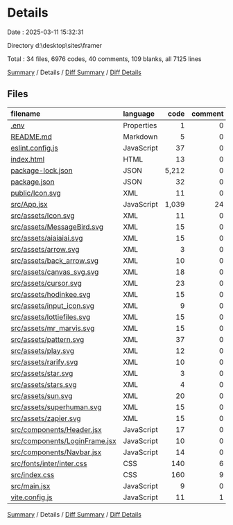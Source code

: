 # Details

Date : 2025-03-11 15:32:31

Directory d:\\desktop\\sites\\framer

Total : 34 files,  6976 codes, 40 comments, 109 blanks, all 7125 lines

[Summary](results.md) / Details / [Diff Summary](diff.md) / [Diff Details](diff-details.md)

## Files
| filename | language | code | comment | blank | total |
| :--- | :--- | ---: | ---: | ---: | ---: |
| [.env](/.env) | Properties | 1 | 0 | 0 | 1 |
| [README.md](/README.md) | Markdown | 5 | 0 | 4 | 9 |
| [eslint.config.js](/eslint.config.js) | JavaScript | 37 | 0 | 2 | 39 |
| [index.html](/index.html) | HTML | 13 | 0 | 1 | 14 |
| [package-lock.json](/package-lock.json) | JSON | 5,212 | 0 | 1 | 5,213 |
| [package.json](/package.json) | JSON | 32 | 0 | 1 | 33 |
| [public/Icon.svg](/public/Icon.svg) | XML | 11 | 0 | 1 | 12 |
| [src/App.jsx](/src/App.jsx) | JavaScript | 1,039 | 24 | 47 | 1,110 |
| [src/assets/Icon.svg](/src/assets/Icon.svg) | XML | 11 | 0 | 1 | 12 |
| [src/assets/MessageBird.svg](/src/assets/MessageBird.svg) | XML | 15 | 0 | 1 | 16 |
| [src/assets/aiaiaiai.svg](/src/assets/aiaiaiai.svg) | XML | 15 | 0 | 1 | 16 |
| [src/assets/arrow.svg](/src/assets/arrow.svg) | XML | 3 | 0 | 1 | 4 |
| [src/assets/back\_arrow.svg](/src/assets/back_arrow.svg) | XML | 10 | 0 | 1 | 11 |
| [src/assets/canvas\_svg.svg](/src/assets/canvas_svg.svg) | XML | 18 | 0 | 1 | 19 |
| [src/assets/cursor.svg](/src/assets/cursor.svg) | XML | 23 | 0 | 1 | 24 |
| [src/assets/hodinkee.svg](/src/assets/hodinkee.svg) | XML | 15 | 0 | 1 | 16 |
| [src/assets/input\_icon.svg](/src/assets/input_icon.svg) | XML | 9 | 0 | 1 | 10 |
| [src/assets/lottiefiles.svg](/src/assets/lottiefiles.svg) | XML | 15 | 0 | 1 | 16 |
| [src/assets/mr\_marvis.svg](/src/assets/mr_marvis.svg) | XML | 15 | 0 | 1 | 16 |
| [src/assets/pattern.svg](/src/assets/pattern.svg) | XML | 37 | 0 | 1 | 38 |
| [src/assets/play.svg](/src/assets/play.svg) | XML | 12 | 0 | 1 | 13 |
| [src/assets/rarify.svg](/src/assets/rarify.svg) | XML | 10 | 0 | 1 | 11 |
| [src/assets/star.svg](/src/assets/star.svg) | XML | 3 | 0 | 1 | 4 |
| [src/assets/stars.svg](/src/assets/stars.svg) | XML | 4 | 0 | 1 | 5 |
| [src/assets/sun.svg](/src/assets/sun.svg) | XML | 20 | 0 | 1 | 21 |
| [src/assets/superhuman.svg](/src/assets/superhuman.svg) | XML | 15 | 0 | 1 | 16 |
| [src/assets/zapier.svg](/src/assets/zapier.svg) | XML | 15 | 0 | 1 | 16 |
| [src/components/Header.jsx](/src/components/Header.jsx) | JavaScript | 17 | 0 | 2 | 19 |
| [src/components/LoginFrame.jsx](/src/components/LoginFrame.jsx) | JavaScript | 10 | 0 | 1 | 11 |
| [src/components/Navbar.jsx](/src/components/Navbar.jsx) | JavaScript | 14 | 0 | 1 | 15 |
| [src/fonts/inter/inter.css](/src/fonts/inter/inter.css) | CSS | 140 | 6 | 3 | 149 |
| [src/index.css](/src/index.css) | CSS | 160 | 9 | 22 | 191 |
| [src/main.jsx](/src/main.jsx) | JavaScript | 9 | 0 | 2 | 11 |
| [vite.config.js](/vite.config.js) | JavaScript | 11 | 1 | 2 | 14 |

[Summary](results.md) / Details / [Diff Summary](diff.md) / [Diff Details](diff-details.md)